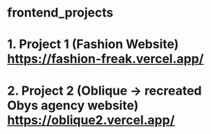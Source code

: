 # frontend_projects
# 1. Project 1 (Fashion Website) https://fashion-freak.vercel.app/
# 2. Project 2 (Oblique  -> recreated Obys agency website) https://oblique2.vercel.app/